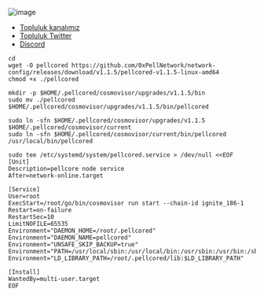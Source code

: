 


![image](https://github.com/user-attachments/assets/92f91289-34af-46ec-a9dc-54e45924d356)



 * [Topluluk kanalımız](https://t.me/corenodechat)<br>
 * [Topluluk Twitter](https://twitter.com/corenodeHQ)<br>
 * [Discord](https://discord.com/invite/0glabs)<br>


```
cd
wget -O pellcored https://github.com/0xPellNetwork/network-config/releases/download/v1.1.5/pellcored-v1.1.5-linux-amd64
chmod +x ./pellcored
```
```
mkdir -p $HOME/.pellcored/cosmovisor/upgrades/v1.1.5/bin
sudo mv ./pellcored $HOME/.pellcored/cosmovisor/upgrades/v1.1.5/bin/pellcored
```
```
sudo ln -sfn $HOME/.pellcored/cosmovisor/upgrades/v1.1.5 $HOME/.pellcored/cosmovisor/current
sudo ln -sfn $HOME/.pellcored/cosmovisor/current/bin/pellcored /usr/local/bin/pellcored
```

```
sudo tee /etc/systemd/system/pellcored.service > /dev/null <<EOF
[Unit]
Description=pellcore node service
After=network-online.target

[Service]
User=root
ExecStart=/root/go/bin/cosmovisor run start --chain-id ignite_186-1
Restart=on-failure
RestartSec=10
LimitNOFILE=65535
Environment="DAEMON_HOME=/root/.pellcored"
Environment="DAEMON_NAME=pellcored"
Environment="UNSAFE_SKIP_BACKUP=true"
Environment="PATH=/usr/local/sbin:/usr/local/bin:/usr/sbin:/usr/bin:/sbin:/bin:/usr/games:/usr/local/games:/snap/bin:/root/.pellcored/cosmovisor/current/bin"
Environment="LD_LIBRARY_PATH=/root/.pellcored/lib:$LD_LIBRARY_PATH"

[Install]
WantedBy=multi-user.target
EOF
```
